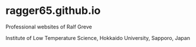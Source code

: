 # ragger65.github.io

Professional websites of Ralf Greve

Institute of Low Temperature Science, Hokkaido University, Sapporo, Japan
